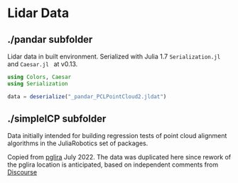 # Lidar Data
## ./pandar subfolder

Lidar data in built environment.  Serialized with Julia 1.7 `Serialization.jl` and `Caesar.jl ` at v0.13.
```julia
using Colors, Caesar
using Serialization

data = deserialize("_pandar_PCLPointCloud2.jldat")
```

## ./simpleICP subfolder

Data initially intended for building regression tests of point cloud alignment algorithms in the JuliaRobotics set of packages.

Copied from [pglira](https://github.com/pglira/simpleICP) July 2022.  The data was duplicated here since rework of the pglira location is anticipated, based on independent comments from [Discourse](https://discourse.julialang.org/t/any-packages-for-point-cloud-registration/54679/3)
